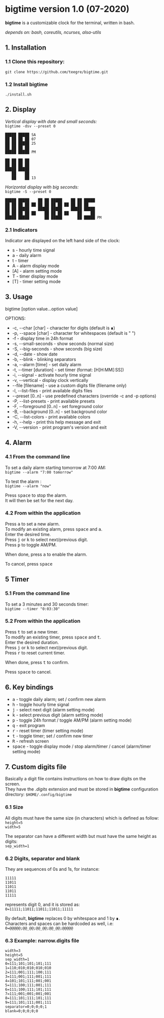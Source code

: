# **bigtime** version 1.0 (07-2020)

**bigtime** is a customizable clock for the terminal, written in bash.

*depends on: bash, coreutils, ncurses, alsa-utils*

## 1. Installation

### 1.1 Clone this repository:

`git clone https://github.com/teegre/bigtime.git`

### 1.2 Install **bigtime**

`./install.sh`

## 2. Display

*Vertical display with date and small seconds:*  
`bigtime -dsv --preset 0`  
```
█████ █████ SA
██ ██ ██ ██ 07
██ ██ █████ 25
██ ██ ██ ██
█████ █████ PM

██ ██ ██ ██
██ ██ ██ ██
█████ █████
   ██    ██
   ██    ██ 13
```

*Horizontal display with big seconds:*  
`bigtime -S --preset 0`
```
█████ █████    ██ ██ █████    ██ ██ █████
██ ██ ██ ██ ██ ██ ██ ██ ██ ██ ██ ██ ██
██ ██ █████    █████ █████    █████ █████
██ ██ ██ ██ ██    ██ ██ ██ ██    ██    ██
█████ █████       ██ █████       ██ █████ PM
```

### 2.1 Indicators
Indicator are displayed on the left hand side of the clock:

* s   - hourly time signal
* a   - daily alarm
* t   - timer
* A - alarm display mode
* [A] - alarm setting mode
* T - timer display mode
* [T] - timer setting mode

## 3. Usage

bigtime [option value...option value]

OPTIONS:

* -c, --char [char]        - character for digits (default is ∎)
* -p, --space [char]       - character for whitespaces (default is " ")
* -f                       - display time in 24h format
* -s, --small-seconds      - show seconds (normal size)
* -S, --big-seconds        - show seconds (big size)
* -d, --date               - show date
* -b, --blink              - blinking separators
* -a, --alarm [time]       - set daily alarm
* -t, --timer [duration]   - set timer (format: [H]H:MM[:SS])
* -i, --signal             - activate hourly time signal
* -v, --vertical           - display clock vertically
* --file [filename]        - use a custom digits file (filename only)
* -l, --list-files         - print available digits files
* --preset [0..n]          - use predefined characters (override -c and -p options)
* -P, --list-presets       - print available presets
* -F, --foreground [0..n]  - set foreground color
* -B, --background [0..n]  - set background color
* -C, --list-colors        - print available colors
* -h, --help               - print this help message and exit
* -V, --version            - print program's version and exit

## 4. Alarm

### 4.1 From the command line
To set a daily alarm starting tomorrow at 7:00 AM:  
`bigtime --alarm "7:00 tomorrow"`

To test the alarm :  
`bigtime --alarm "now"`

Press <kbd>space</kbd> to stop the alarm.  
It will then be set for the next day.

### 4.2 From within the application

Press <kbd>a</kbd> to set a new alarm.  
To modify an existing alarm, press <kbd>space</kbd> and <kbd>a</kbd>.  
Enter the desired time.  
Press <kbd>j</kbd> or <kbd>k</kbd> to select next/previous digit.  
Press <kbd>p</kbd> to toggle AM/PM.

When done, press <kbd>a</kbd> to enable the alarm.

To cancel, press <kbd>space</kbd>

## 5 Timer

### 5.1 From the command line
To set a 3 minutes and 30 seconds timer:  
`bigtime --timer "0:03:30"`

### 5.2 From within the application

Press <kbd>t</kbd> to set a new timer.  
To modify an existing timer, press <kbd>space</kbd> and <kbd>t</kbd>.  
Enter the desired duration.  
Press <kbd>j</kbd> or <kbd>k</kbd> to select next/previous digit.  
Press <kbd>r</kbd> to reset current timer.

When done, press <kbd>t</kbd> to confirm.

Press <kbd>space</kbd> to cancel.


## 6. Key bindings

* <kbd>a</kbd>     - toggle daily alarm; set / confirm new alarm
* <kbd>h</kbd>     - toggle hourly time signal
* <kbd>j</kbd>     - select next digit (alarm setting mode)
* <kbd>k</kbd>     - select previous digit (alarm setting mode)
* <kbd>p</kbd>     - toggle 24h format / toggle AM/PM (alarm setting mode)
* <kbd>q</kbd>     - exit program
* <kbd>r</kbd>     - reset timer (timer setting mode)
* <kbd>t</kbd>     - toggle timer; set / confirm new timer
* <kbd>R</kbd>     - refresh screen
* <kbd>space</kbd> - toggle display mode / stop alarm/timer / cancel (alarm/timer setting mode)

## 7. Custom digits file

Basically a digit file contains instructions on how to draw digits on the screen.  
They have the *.digits* extension and must be stored in **bigtime** configuration  
directory: `$HOME/.config/bigtime`

### 6.1 Size

All digits must have the same size (in characters) which is defined as follow:  
`height=5`  
`width=5`

The separator can have a different width but must have the same height as digits:  
`sep_width=1`

### 6.2 Digits, separator and blank

They are sequences of 0s and 1s, for instance:  

```
11111
11011
11011
11011
11111
```  
represents digit 0, and it is stored as:  
`0=11111;11011;11011;11011;11111`

By default, **bigtime** replaces 0 by whitespace and 1 by ∎.  
Characters and spaces can be hardcoded as well, i.e:  
`0=@@@@@;@@_@@;@@_@@;@@_@@;@@@@@`

### 6.3 Example: narrow.digits file

```
width=3
height=5
sep_width=1
0=111;101;101;101;111
1=110;010;010;010;010
2=111;001;111;100;111
3=111;001;111;001;111
4=101;101;111;001;001
5=111;100;111;001;111
6=111;100;111;101;111
7=111;001;001;001;001
8=111;101;111;101;111
9=111;101;111;001;111
separator=0;0;0;0;1
blank=0;0;0;0;0
```

